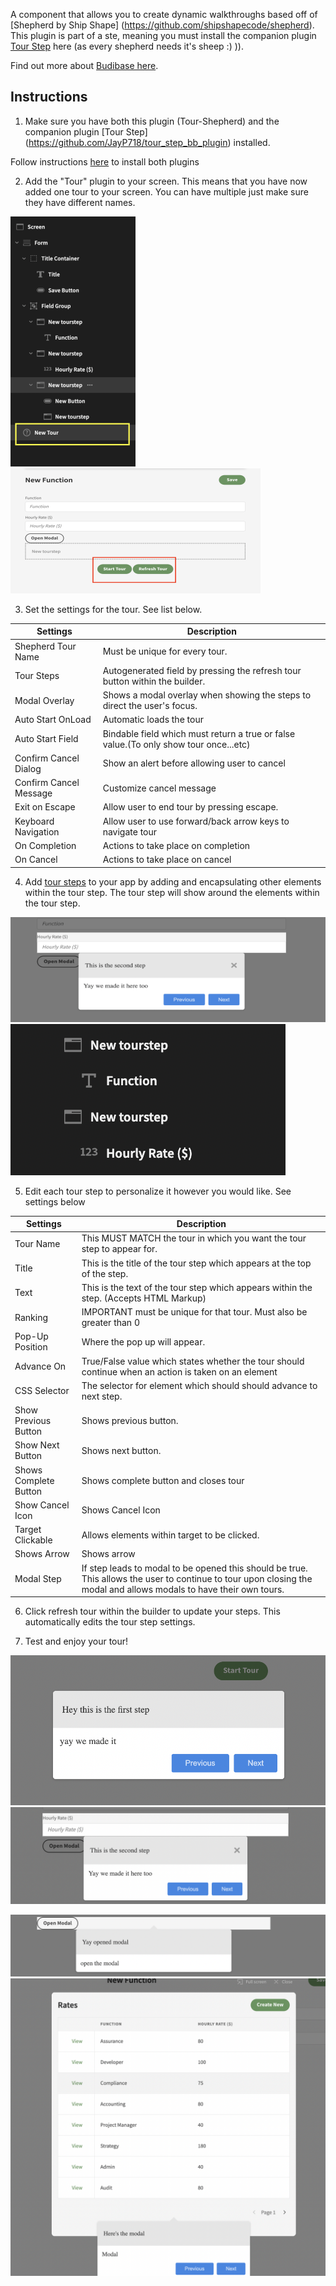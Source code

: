 


A component that allows you to create dynamic walkthroughs based off of [Shepherd by Ship Shape] (https://github.com/shipshapecode/shepherd). This plugin is part of a ste, meaning you must install the companion plugin [Tour Step](https://github.com/JayP718/tour_step_bb_plugin) here (as every shepherd needs it's sheep :) )).



Find out more about [Budibase here](https://github.com/Budibase/budibase).

## Instructions


1) Make sure you have both this plugin (Tour-Shepherd) and the companion plugin [Tour Step] (https://github.com/JayP718/tour_step_bb_plugin) installed.

Follow instructions [here](https://docs.budibase.com/docs/custom-plugin#:~:text=Importing%20plugins,pressing%20the%20Add%20plugin%20button.) to install both plugins

2) Add the "Tour" plugin to your screen. This means that you have now added one tour to your screen. You can have multiple just make sure they have different names.

![](assets/component_tree_tour_highlight-200x400.png)  ![](assets/screen_tour_highlight-400x200.png)

3) Set the settings for the tour. See list below.

|Settings | Description |
|------------- | ------------- |
|Shepherd Tour Name|Must be unique for every tour.  |
|Tour Steps|Autogenerated field by pressing the refresh tour button within the builder. |
|Modal Overlay|Shows a modal overlay when showing the steps to direct the user's focus. |
|Auto Start OnLoad|Automatic loads the tour|
|Auto Start Field|Bindable field which must return a true or false value.(To only show tour once...etc)|
|Confirm Cancel Dialog|Show an alert before allowing user to cancel|
|Confirm Cancel Message |Customize cancel message|
|Exit on Escape|Allow user to end tour by pressing escape.|
|Keyboard Navigation|Allow user to use forward/back arrow keys to navigate tour|
|On Completion|Actions to take place on completion|
|On Cancel|Actions to take place on cancel|

4) Add [tour steps](https://github.com/JayP718/tour_step_bb_plugin) to your app by adding and encapsulating other elements within the tour step. The tour step will show around the elements within the tour step.

![](assets/screen_tour_step-600x200.png)  ![](assets/encapsulated_tour_steps.png)

5) Edit each tour step to personalize it however you would like. See settings below

|Settings | Description |
|------------- | ------------- |
|Tour Name|This MUST MATCH the tour in which you want the tour step to appear for. |
|Title|This is the title of the tour step which appears at the top of the step.|
|Text|This is the text of the tour step which appears within the step. (Accepts HTML Markup) |
|Ranking|IMPORTANT must be unique for that tour. Must also be greater than 0|
|Pop-Up Position|Where the pop up will appear.|
|Advance On|True/False value which states whether the tour should continue when an action is taken on an element|
|CSS Selector|The selector for element which should should advance to next step.|
|Show Previous Button|Shows previous button.|
|Show Next Button|Shows next button.|
|Shows Complete Button|Shows complete button and closes tour|
|Show Cancel Icon|Shows Cancel Icon|
|Target Clickable|Allows elements within target to be clicked.|
|Shows Arrow|Shows arrow|
|Modal Step|If step leads to modal to be opened this should be true. This allows the user to continue to tour upon closing the modal and allows modals to have their own tours.|

6) Click refresh tour within the builder to update your steps. This automatically edits the tour step settings.

7) Test and enjoy your tour!

![](assets/tour_demo_1.png)![](assets/tour_demo_2.png)

![](assets/tour_demo_3.png)![](assets/tour_demo_4.png)
